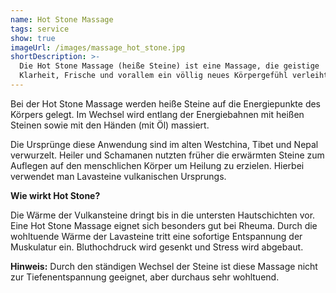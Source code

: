 ```yaml
---
name: Hot Stone Massage
tags: service
show: true
imageUrl: /images/massage_hot_stone.jpg
shortDescription: >-
  Die Hot Stone Massage (heiße Steine) ist eine Massage, die geistige
  Klarheit, Frische und vorallem ein völlig neues Körpergefühl verleiht.
---
```

Bei der Hot Stone Massage werden heiße Steine auf die Energiepunkte des Körpers gelegt. Im Wechsel wird entlang der Energiebahnen mit heißen Steinen sowie mit den Händen (mit Öl) massiert.

Die Ursprünge diese Anwendung sind im alten Westchina, Tibet und Nepal verwurzelt. Heiler und Schamanen nutzten früher die erwärmten Steine zum Auflegen auf den menschlichen Körper um Heilung zu erzielen. Hierbei verwendet man Lavasteine vulkanischen Ursprungs.

**Wie wirkt Hot Stone?**

Die Wärme der Vulkansteine dringt bis in die untersten Hautschichten vor. Eine Hot Stone Massage eignet sich besonders gut bei Rheuma. Durch die wohltuende Wärme der Lavasteine tritt eine sofortige Entspannung der Muskulatur ein. Bluthochdruck wird gesenkt und Stress wird abgebaut.

**Hinweis:** Durch den ständigen Wechsel der Steine ist diese Massage nicht zur Tiefenentspannung geeignet, aber durchaus sehr wohltuend.

